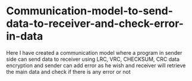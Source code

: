 # Communication-model-to-send-data-to-receiver-and-check-error-in-data
Here I have created a communication model where a program in sender side can send data to receiver using LRC, VRC, CHECKSUM, CRC data encryption and sender can add error as he wish and receiver will retrieve the main data and  check if there is any error or not
